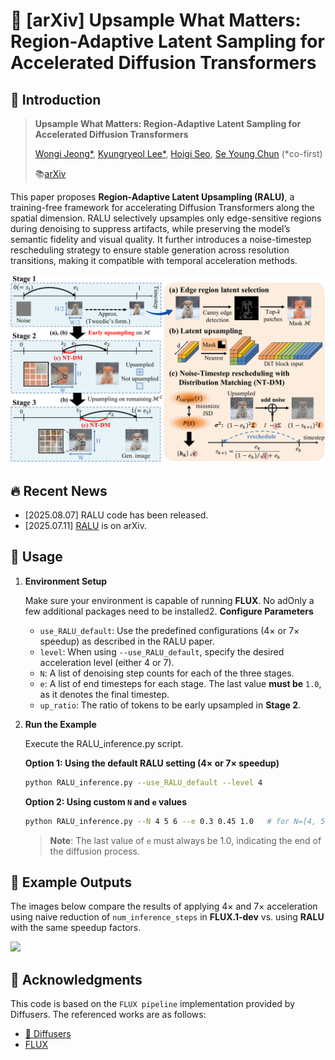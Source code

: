 # 🌟 [arXiv] Upsample What Matters: Region-Adaptive Latent Sampling for Accelerated Diffusion Transformers

## 📑 Introduction

> **Upsample What Matters: Region-Adaptive Latent Sampling for Accelerated Diffusion Transformers**
>
> [Wongi Jeong*](https://ignoww.github.io), [Kyungryeol Lee*](https://krlee1.github.io/), [Hoigi Seo](https://seohoiki3215.github.io/), [Se Young Chun](https://icl.snu.ac.kr/) (*co-first)
>
> 📚[arXiv](https://arxiv.org/abs/2507.08422)

This paper proposes **Region-Adaptive Latent Upsampling (RALU)**, a training-free framework for accelerating Diffusion Transformers along the spatial dimension. RALU selectively upsamples only edge-sensitive regions during denoising to suppress artifacts, while preserving the model’s semantic fidelity and visual quality. It further introduces a noise-timestep rescheduling strategy to ensure stable generation across resolution transitions, making it compatible with temporal acceleration methods.

<img src="figs/overall_framework.png" width="1000">

## 🔥 Recent News

   - [2025.08.07] RALU code has been released.
   - [2025.07.11] [RALU](https://arxiv.org/abs/2507.08422) is on arXiv.

## 🚀 Usage

1. **Environment Setup**

   Make sure your environment is capable of running **FLUX**. No adOnly a few additional packages need to be installed2. **Configure Parameters**

   - `use_RALU_default`: Use the predefined configurations (4× or 7× speedup) as described in the RALU paper.
   - `level`: When using `--use_RALU_default`, specify the desired acceleration level (either 4 or 7).
   - `N`: A list of denoising step counts for each of the three stages.
   - `e`: A list of end timesteps for each stage. The last value **must be** `1.0`, as it denotes the final timestep.
   - `up_ratio`:  The ratio of tokens to be early upsampled in **Stage 2**.

4. **Run the Example**

   Execute the RALU_inference.py script.
   
   **Option 1: Using the default RALU setting (4× or 7× speedup)**
   ```bash
   python RALU_inference.py --use_RALU_default --level 4
   ```
   
   **Option 2: Using custom `N` and `e` values**
   ```bash
   python RALU_inference.py --N 4 5 6 --e 0.3 0.45 1.0   # for N=[4, 5, 6], e=[0.3, 0.45, 1.0]
   ```
   > **Note**: The last value of `e` must always be 1.0, indicating the end of the diffusion process.


## 📸 Example Outputs

The images below compare the results of applying 4× and 7× acceleration using naive reduction of `num_inference_steps` in **FLUX.1-dev** vs. using **RALU** with the same speedup factors.

<img src="figs\puppy_kitten.png" width="800">

## 🙏 Acknowledgments

This code is based on the `FLUX pipeline` implementation provided by Diffusers. The referenced works are as follows:

- [🤗 Diffusers](https://github.com/huggingface/diffusers)
- [FLUX](https://github.com/black-forest-labs/flux.git)